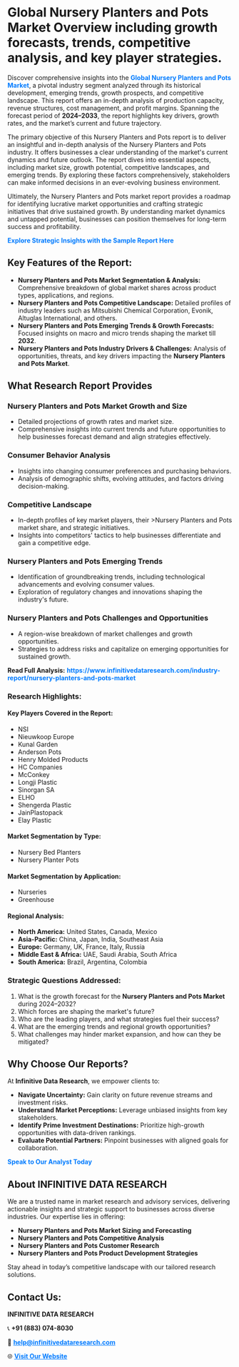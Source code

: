 <h1>Global Nursery Planters and Pots Market Overview including growth forecasts, trends, competitive analysis, and key player strategies.</h1>
<p>
Discover comprehensive insights into the 
<a href="https://www.infinitivedataresearch.com/industry-report/nursery-planters-and-pots-market" rel="dofollow" style="color: #007BFF; text-decoration: none;"><strong>Global Nursery Planters and Pots Market</strong></a>, a pivotal industry segment analyzed through its historical development, emerging trends, growth prospects, and competitive landscape. This report offers an in-depth analysis of production capacity, revenue structures, cost management, and profit margins. Spanning the forecast period of <strong>2024–2033</strong>, the report highlights key drivers, growth rates, and the market’s current and future trajectory.
</p>
<p>
The primary objective of this Nursery Planters and Pots report is to deliver an insightful and in-depth analysis of the Nursery Planters and Pots industry. It offers businesses a clear understanding of the market's current dynamics and future outlook. The report dives into essential aspects, including market size, growth potential, competitive landscapes, and emerging trends. By exploring these factors comprehensively, stakeholders can make informed decisions in an ever-evolving business environment.
</p>
<p>
Ultimately, the Nursery Planters and Pots market report provides a roadmap for identifying lucrative market opportunities and crafting strategic initiatives that drive sustained growth. By understanding market dynamics and untapped potential, businesses can position themselves for long-term success and profitability.
</p>
<p>
<a href="https://www.infinitivedataresearch.com/request-sample/reportId=105135" style="color: #007BFF; text-decoration: none;"><strong>Explore Strategic Insights with the Sample Report Here</strong></a>
</p>

<h2>Key Features of the Report:</h2>
<ul>
<li><strong>Nursery Planters and Pots Market Segmentation & Analysis:</strong> Comprehensive breakdown of global market shares across product types, applications, and regions.</li>
<li><strong>Nursery Planters and Pots Competitive Landscape:</strong> Detailed profiles of industry leaders such as Mitsubishi Chemical Corporation, Evonik, Altuglas International, and others.</li>
<li><strong>Nursery Planters and Pots Emerging Trends & Growth Forecasts:</strong> Focused insights on macro and micro trends shaping the market till <strong>2032</strong>.</li>
<li><strong>Nursery Planters and Pots Industry Drivers & Challenges:</strong> Analysis of opportunities, threats, and key drivers impacting the <strong>Nursery Planters and Pots Market</strong>.</li>
</ul>

<h2>What Research Report Provides</h2>
<h3>Nursery Planters and Pots Market Growth and Size</h3>
<ul>
<li>Detailed projections of growth rates and market size.</li>
<li>Comprehensive insights into current trends and future opportunities to help businesses forecast demand and align strategies effectively.</li>
</ul>

<h3>Consumer Behavior Analysis</h3>
<ul>
<li>Insights into changing consumer preferences and purchasing behaviors.</li>
<li>Analysis of demographic shifts, evolving attitudes, and factors driving decision-making.</li>
</ul>

<h3>Competitive Landscape</h3>
<ul>
<li>In-depth profiles of key market players, their >Nursery Planters and Pots market share, and strategic initiatives.</li>
<li>Insights into competitors' tactics to help businesses differentiate and gain a competitive edge.</li>
</ul>

<h3>Nursery Planters and Pots Emerging Trends</h3>
<ul>
<li>Identification of groundbreaking trends, including technological advancements and evolving consumer values.</li>
<li>Exploration of regulatory changes and innovations shaping the industry's future.</li>
</ul>

<h3>Nursery Planters and Pots Challenges and Opportunities</h3>
<ul>
<li>A region-wise breakdown of market challenges and growth opportunities.</li>
<li>Strategies to address risks and capitalize on emerging opportunities for sustained growth.</li>
</ul>
<p><strong>Read Full Analysis:</strong> <a href="https://www.infinitivedataresearch.com/industry-report/nursery-planters-and-pots-market" rel="dofollow" style="color: #007BFF; text-decoration: none;"><strong>https://www.infinitivedataresearch.com/industry-report/nursery-planters-and-pots-market</strong></a></p>
<h3>Research Highlights:</h3>
<h4>Key Players Covered in the Report:</h4>
<ul><li>NSI</li><li>Nieuwkoop Europe</li><li>Kunal Garden</li><li>Anderson Pots</li><li>Henry Molded Products</li><li>HC Companies</li><li>McConkey</li><li>Longji Plastic</li><li>Sinorgan SA</li><li>ELHO</li><li>Shengerda Plastic</li><li>JainPlastopack</li><li>Elay Plastic</li></ul>
<h4>Market Segmentation by Type:</h4>
<ul><li>Nursery Bed Planters</li><li>Nursery Planter Pots</li></ul>
<h4>Market Segmentation by Application:</h4>
<ul><li>Nurseries</li><li>Greenhouse</li></ul>

<h4>Regional Analysis:</h4>
<ul>
<li><strong>North America:</strong> United States, Canada, Mexico</li>
<li><strong>Asia-Pacific:</strong> China, Japan, India, Southeast Asia</li>
<li><strong>Europe:</strong> Germany, UK, France, Italy, Russia</li>
<li><strong>Middle East & Africa:</strong> UAE, Saudi Arabia, South Africa</li>
<li><strong>South America:</strong> Brazil, Argentina, Colombia</li>
</ul>

<h3>Strategic Questions Addressed:</h3>
<ol>
<li>What is the growth forecast for the <strong>Nursery Planters and Pots Market</strong> during 2024–2032?</li>
<li>Which forces are shaping the market's future?</li>
<li>Who are the leading players, and what strategies fuel their success?</li>
<li>What are the emerging trends and regional growth opportunities?</li>
<li>What challenges may hinder market expansion, and how can they be mitigated?</li>
</ol>

<h2>Why Choose Our Reports?</h2>
<p>At <strong>Infinitive Data Research</strong>, we empower clients to:</p>
<ul>
<li><strong>Navigate Uncertainty:</strong> Gain clarity on future revenue streams and investment risks.</li>
<li><strong>Understand Market Perceptions:</strong> Leverage unbiased insights from key stakeholders.</li>
<li><strong>Identify Prime Investment Destinations:</strong> Prioritize high-growth opportunities with data-driven rankings.</li>
<li><strong>Evaluate Potential Partners:</strong> Pinpoint businesses with aligned goals for collaboration.</li>
</ul>
<p><a href="https://www.infinitivedataresearch.com/industry-report/nursery-planters-and-pots-market" rel="dofollow" style="color: #007BFF; text-decoration: none;"><strong>Speak to Our Analyst Today</strong></a></p>

<h2>About INFINITIVE DATA RESEARCH</h2>
<p>We are a trusted name in market research and advisory services, delivering actionable insights and strategic support to businesses across diverse industries. Our expertise lies in offering:</p>
<ul>
<li><strong>Nursery Planters and Pots Market Sizing and Forecasting</strong></li>
<li><strong>Nursery Planters and Pots Competitive Analysis</strong></li>
<li><strong>Nursery Planters and Pots Customer Research</strong></li>
<li><strong>Nursery Planters and Pots Product Development Strategies</strong></li>
</ul>
<p>Stay ahead in today’s competitive landscape with our tailored research solutions.</p>

<h2>Contact Us:</h2>
<p><strong>INFINITIVE DATA RESEARCH</strong></p>
<p>📞 <strong>+91 (883) 074-8030</strong></p>
<p>📧 <strong><a href="mailto:help@infinitivedataresearch.com" style="color: #007BFF;">help@infinitivedataresearch.com</a></strong></p>
<p>🌐 <strong><a href="https://www.infinitivedataresearch.com" rel="dofollow" style="color: #007BFF;">Visit Our Website</a></strong></p>